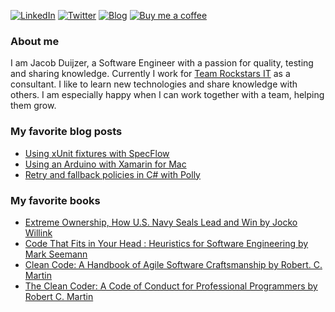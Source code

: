 [![LinkedIn](https://img.shields.io/badge/linkedin-%230077B5.svg?&style=for-the-badge&logo=linkedin&logoColor=white)](https://linkedin.com/in/jacobduijzer) 
[![Twitter](https://img.shields.io/badge/twitter-%231DA1F2.svg?&style=for-the-badge&logo=twitter&logoColor=white)](https://www.twitter.com/jacobduijzer)
[![Blog](https://img.shields.io/static/v1?logo=hugo&label=personal&message=Blog&style=for-the-badge&logoColor=white)](https://blog.duijzer.com)
[![Buy me a coffee](https://img.shields.io/badge/donate-buy%20me%20a%20coffee-yellow?logo=buymeacoffee&label=Donate&style=for-the-badge&logoColor=white)](https://www.buymeacoffee.com/jacobduijzer)

### About me

I am Jacob Duijzer, a Software Engineer with a passion for quality, testing and sharing knowledge. Currently I work for [Team Rockstars IT](https://www.teamrockstars.nl) as a consultant. I like to learn new technologies and share knowledge with others. I am especially happy when I can work together with a team, helping them grow. 

### My favorite blog posts

* [Using xUnit fixtures with SpecFlow](https://blog.duijzer.com/posts/specflow-xunit-fixtures/) 
* [Using an Arduino with Xamarin for Mac](https://blog.duijzer.com/posts/xamarin-mac-arduino/) 
* [Retry and fallback policies in C# with Polly](https://blog.duijzer.com/posts/polly-refit/) 

### My favorite books

* [Extreme Ownership, How U.S. Navy Seals Lead and Win by Jocko Willink](https://www.amazon.com/Extreme-Ownership-U-S-Navy-SEALs/dp/1250067057) 
* [Code That Fits in Your Head : Heuristics for Software Engineering by Mark Seemann](https://www.amazon.com/Code-That-Fits-Your-Head/dp/0137464401) 
* [Clean Code: A Handbook of Agile Software Craftsmanship by Robert. C. Martin](https://www.amazon.com/Clean-Code-Handbook-Software-Craftsmanship/dp/0132350882/ref=mp_s_a_1_1?crid=2OU3F4DUZEPWT&keywords=clean+code&qid=1644644340&s=books&sprefix=Clean+code%2Cstripbooks%2C192&sr=1-1) 
* [The Clean Coder: A Code of Conduct for Professional Programmers by Robert C. Martin](https://www.amazon.com/Clean-Coder-Conduct-Professional-Programmers/dp/B08X7MNTCX/ref=mp_s_a_1_1?crid=14A8O8H8Q8Q38&keywords=the+clean+coder&qid=1644644523&sprefix=The+clea%2Caps%2C202&sr=8-1) 




